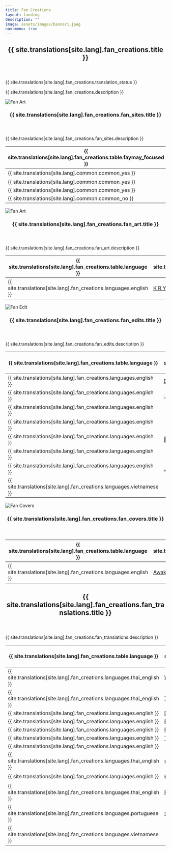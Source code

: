 ```yaml
---
title: Fan Creations
layout: landing
description: ""
image: assets/images/banner1.jpeg
nav-menu: true
---
```


<!-- Main -->
<div id="main">
	<section id="one">
		<div class="inner">
			<header class="major">
				<h2>{{ site.translations[site.lang].fan_creations.title }}</h2>
			</header>
			<p>{{ site.translations[site.lang].fan_creations.translation_status }}</p>
			<p>{{ site.translations[site.lang].fan_creations.description }}</p>
		</div>
	</section>
	<section class="spotlights">
		<section>
			<div class="image">
				<img src="{{ 'assets/images/portrait11.jpeg' | relative_url }}" alt="Fan Art" data-position="center center">
			</div>
			<div class="content">
				<div class="inner">
					<header class="major">
						<h3>{{ site.translations[site.lang].fan_creations.fan_sites.title }}</h3>
					</header>
					<p>{{ site.translations[site.lang].fan_creations.fan_sites.description }}</p>
					<div class="table-wrapper">
						<table>
							<thead>
								<tr>
									<th scope="col">{{ site.translations[site.lang].fan_creations.table.faymay_focused }}</th>
									<th scope="col">{{ site.translations[site.lang].fan_creations.table.twitter }}</th>
									<th scope="col">{{ site.translations[site.lang].fan_creations.table.youtube }}</th>
									<th scope="col">{{ site.translations[site.lang].fan_creations.table.tiktok }}</th>
								</tr>
							</thead>
							<tbody>
								<tr>
									<td>{{ site.translations[site.lang].common.common_yes }}</td>
									<td><a href="https://x.com/Phuriiiii19">𝙋'𝙋𝙤𝙤𝙝ッ🐹 🐶 | ฟมปฟก</a></td>
									<td><a href="https://www.youtube.com/@Phuriiiii19">Pooh</a></td>
									<td><a href="https://www.tiktok.com/@Phuriiiii19">phuriiiii19</a></td>
								</tr>
								<tr>
									<td>{{ site.translations[site.lang].common.common_yes }}</td>
									<td><a href="https://x.com/teeoheewhy">P't 🏳️‍🌈</a></td>
									<td><a href="https://www.youtube.com/@phi.t">P't</a></td>
									<td><a href="https://www.tiktok.com/@teeoheewhy?_t=8pAEpAYN4rw&_r=1">P't 🏳️‍🌈</a></td>
								</tr>
								<tr>
									<td>{{ site.translations[site.lang].common.common_yes }}</td>
									<td><a href="https://x.com/Gackyccc_">Gackyccc_</a></td>
									<td>&nbsp;</td>
									<td>&nbsp;</td>
								</tr>
								<tr>
									<td>{{ site.translations[site.lang].common.common_no }}</td>
									<td><a href="https://x.com/99_99percentt">99.99%</a></td>
									<td><a href="https://www.youtube.com/@99.99percentt">99.99%</a></td>
									<td>&nbsp;</td>
								</tr>
							</tbody>
						</table>
					</div>
				</div>
			</div>
		</section>
		<section>
			<div class="image">
				<img src="{{ 'assets/images/square2.jpeg' | relative_url }}" alt="Fan Art" data-position="center center">
			</div>
			<div class="content">
				<div class="inner">
					<header class="major">
						<h3>{{ site.translations[site.lang].fan_creations.fan_art.title }}</h3>
					</header>
					<p>{{ site.translations[site.lang].fan_creations.fan_art.description }}</p>
					<div class="table-wrapper">
						<table>
							<thead>
								<tr>
									<th scope="col">{{ site.translations[site.lang].fan_creations.table.language }}</th>
									<th scope="col">{{ site.translations[site.lang].fan_creations.table.twitter }}</th>
									<th scope="col">{{ site.translations[site.lang].fan_creations.table.youtube }}</th>
									<th scope="col">{{ site.translations[site.lang].fan_creations.table.tiktok }}</th>
								</tr>
							</thead>
							<tbody>
								<tr>
									<td>{{ site.translations[site.lang].fan_creations.languages.english }}</td>
									<td><a href="https://x.com/yaalisaya">K R Y | FayMay | DreamGL |</a></td>
									<td>&nbsp;</td>
									<td><a href="https://www.tiktok.com/@yaalisayah?_t=8pC3Q0vUo6i&_r=1">yaalisayah</a></td>
								</tr>
							</tbody>
						</table>
					</div>
				</div>
			</div>
		</section>
		<section>
			<div class="image">
				<img src="{{ 'assets/images/portrait18.jpeg' | relative_url }}" alt="Fan Edit" data-position="top center">
			</div>
			<div class="content">
				<div class="inner">
					<header class="major">
						<h3>{{ site.translations[site.lang].fan_creations.fan_edits.title }}</h3>
					</header>
					<p>{{ site.translations[site.lang].fan_creations.fan_edits.description }}</p>
					<div class="table-wrapper">
						<table>
							<thead>
								<tr>
									<th scope="col">{{ site.translations[site.lang].fan_creations.table.language }}</th>
									<th scope="col">{{ site.translations[site.lang].fan_creations.table.twitter }}</th>
									<th scope="col">{{ site.translations[site.lang].fan_creations.table.youtube }}</th>
									<th scope="col">{{ site.translations[site.lang].fan_creations.table.tiktok }}</th>
								</tr>
							</thead>
							<tbody>
								<tr>
									<td>{{ site.translations[site.lang].fan_creations.languages.english }}</td>
									<td><a href="https://x.com/DoneeyyOfficial">D.A.M.</a></td>
									<td><a href="https://www.youtube.com/@samon23TER">D.A.M.</a></td>
									<td><a href="https://www.tiktok.com/@dam23official">dam23official</a></td>
								</tr>
								<tr>
									<td>{{ site.translations[site.lang].fan_creations.languages.english }}</td>
									<td><a href="https://x.com/lovergl__">ೀ Lissa is dreaming ೀ</a></td>
									<td>&nbsp;</td>
									<td>&nbsp;</td>
								</tr>
								<tr>
									<td>{{ site.translations[site.lang].fan_creations.languages.english }}</td>
									<td>&nbsp;</td>
									<td><a href="https://www.youtube.com/playlist?list=PLffObNEMTeXOLV71JV-3kJ2AmsaCp7hti">Nickcompoops</a></td>
									<td>&nbsp;</td>
								</tr>
								<tr>
									<td>{{ site.translations[site.lang].fan_creations.languages.english }}</td>
									<td>&nbsp;</td>
									<td><a href="https://www.youtube.com/playlist?list=PL18vA8XTLPcUSFrpnk859alTotrEAXmei">Drama_addicted_edits</a></td>
									<td>&nbsp;</td>
								</tr>
								<tr>
									<td>{{ site.translations[site.lang].fan_creations.languages.english }}</td>
									<td><a href="https://x.com/Denon2206">🔅Deno🔅</a></td>
									<td><a href="https://www.youtube.com/@Denon0122/featured">🔅Deno🔅</a></td>
									<td>&nbsp;</td>
								</tr>
								<tr>
									<td>{{ site.translations[site.lang].fan_creations.languages.english }}</td>
									<td>&nbsp;</td>
									<td><a href="https://www.youtube.com/playlist?list=PLJtev7mfaPIA5Lxx8lpvj1G0__mVC_3LZ">kzdreamgledits</a></td>
									<td>&nbsp;</td>
								</tr>
								<tr>
									<td>{{ site.translations[site.lang].fan_creations.languages.english }}</td>
									<td><a href="https://x.com/bsj1994">Jill</a></td>
									<td><a href="https://www.youtube.com/playlist?list=PLEjb0lkNnMIGksyEaISEaQ02bizNvmUB9">J FreenBecky and FayMay always and forever</a></td>
									<td>&nbsp;</td>
								</tr>
								<tr>
									<td>{{ site.translations[site.lang].fan_creations.languages.vietnamese }}</td>
									<td>&nbsp;</td>
									<td>&nbsp;</td>
									<td><a href="https://www.tiktok.com/@bar.nqocc_fb8?_t=8pdNPgtfAPg&_r=1">✎𝘙𝘦𝘢𝘺𝘞𝘰𝘰𝘵-FayMay</a></td>
								</tr>
							</tbody>
						</table>
					</div>
				</div>
			</div>
		</section>
		<section>
			<div class="image">
				<img src="{{ 'assets/images/square4.jpeg' | relative_url }}" alt="Fan Covers" data-position="25% 25%">
			</div>
			<div class="content">
				<div class="inner">
					<header class="major">
						<h3>{{ site.translations[site.lang].fan_creations.fan_covers.title }}</h3>
					</header>
					<p></p>
					<div class="table-wrapper">
						<table>
							<thead>
								<tr>
									<th scope="col">{{ site.translations[site.lang].fan_creations.table.language }}</th>
									<th scope="col">{{ site.translations[site.lang].fan_creations.table.twitter }}</th>
									<th scope="col">{{ site.translations[site.lang].fan_creations.table.youtube }}</th>
									<th scope="col">{{ site.translations[site.lang].fan_creations.table.tiktok }}</th>
								</tr>
							</thead>
							<tbody>
								<tr>
									<td>{{ site.translations[site.lang].fan_creations.languages.english }}</td>
									<td><a href="https://x.com/DoneeyyOfficial/status/1831308549387120660">Awake - Boy Sompob | Cover (DAM & GRET)</a></td>
									<td><a href="https://youtu.be/auMQXbUQhXU?si=1DJTFXflTkILH2VK">Awake - Boy Sompob | Cover (DAM & GRET)</a></td>
									<td>&nbsp;</td>
								</tr>
							</tbody>
						</table>
					</div>
				</div>
			</div>
		</section>
	</section>
	<!-- Three -->
	<section id="three">
		<div class="inner">
			<header class="major">
				<h2>{{ site.translations[site.lang].fan_creations.fan_translations.title }}</h2>
			</header>
			<p>{{ site.translations[site.lang].fan_creations.fan_translations.description }}</p>
			<div class="table-wrapper">
				<table>
					<thead>
						<tr>
							<th scope="col">{{ site.translations[site.lang].fan_creations.table.language }}</th>
							<th scope="col">{{ site.translations[site.lang].fan_creations.table.twitter }}</th>
							<th scope="col">{{ site.translations[site.lang].fan_creations.table.youtube }}</th>
							<th scope="col">{{ site.translations[site.lang].fan_creations.table.tiktok }}</th>
						</tr>
					</thead>
					<tbody>
						<tr>
							<td>{{ site.translations[site.lang].fan_creations.languages.thai_english }}</td>
							<td><a href="https://x.com/WinnieCatz">Wᵢₙₙᵢₑ</a></td>
							<td>&nbsp;</td>
							<td>&nbsp;</td>
						</tr>
						<tr>
							<td>{{ site.translations[site.lang].fan_creations.languages.thai_english }}</td>
							<td><a href="https://x.com/TSP_theshipper">The_Shipper</a></td>
							<td>&nbsp;</td>
							<td>&nbsp;</td>
						</tr>
						<tr>
							<td>{{ site.translations[site.lang].fan_creations.languages.english }}</td>
							<td><a href="https://x.com/Diziholic">Diziholic</a></td>
							<td><a href="https://www.youtube.com/@Diziarchive">Diziholic</a></td>
							<td>&nbsp;</td>
						</tr>
						<tr>
							<td>{{ site.translations[site.lang].fan_creations.languages.english }}</td>
							<td><a href="https://x.com/4ever_Marvelous">Forever Marvelous</a></td>
							<td><a href="https://www.youtube.com/@4ever_Marvelous">Forever Marvelous</a></td>
							<td>&nbsp;</td>
						</tr>
						<tr>
							<td>{{ site.translations[site.lang].fan_creations.languages.english }}</td>
							<td><a href="https://x.com/faymayIFS">FAYMAY Interfan Squad</a></td>
							<td>&nbsp;</td>
							<td>&nbsp;</td>
						</tr>
						<tr>
							<td>{{ site.translations[site.lang].fan_creations.languages.english }}</td>
							<td><a href="https://x.com/trendf_FM">Trend For FAYMAY</a></td>
							<td>&nbsp;</td>
							<td>&nbsp;</td>
						</tr>
						<tr>
							<td>{{ site.translations[site.lang].fan_creations.languages.english }}</td>
							<td>&nbsp;</td>
							<td><a href="https://www.youtube.com/@GLTHSUB-xd9zq/videos">GLTH SUB</a></td>
							<td>&nbsp;</td>
						</tr>
						<tr>
							<td>{{ site.translations[site.lang].fan_creations.languages.thai_english }}</td>
							<td><a href="https://x.com/AGuyki">คุณชายเฟ | น้องดรีม😴</a></td>
							<td><a href="https://www.youtube.com/@user-fp6jj6ez3m/videos">ผมจะชิปทุกคู่</a></td>
							<td><a href="https://www.tiktok.com/@user113476042384?_t=8pAEFKthOx5&_r=1">มะกรูด</a></td>
						</tr>
						<tr>
							<td>{{ site.translations[site.lang].fan_creations.languages.english }}</td>
							<td><a href="https://x.com/alphazalien">alien 👽 faymay</a></td>
							<td>&nbsp;</td>
							<td><a href="https://www.tiktok.com/@absentxalien?_t=8pAE4MIiswk&_r=1">Alien 👽</a></td>
						</tr>
						<tr>
							<td>{{ site.translations[site.lang].fan_creations.languages.thai_english }}</td>
							<td><a href="https://x.com/teeoheewhy">P't 🏳️‍🌈</a></td>
							<td><a href="https://www.youtube.com/@phi.t">P't</a></td>
							<td><a href="https://www.tiktok.com/@teeoheewhy?_t=8pAEpAYN4rw&_r=1">P't 🏳️‍🌈</a></td>
						</tr>
						<tr>
							<td>{{ site.translations[site.lang].fan_creations.languages.portuguese }}</td>
							<td><a href="https://x.com/princenicolax">𝙽𝙸𝙲𝙾𝙻𝙰𝚂 | 𝙵𝙰𝚈𝙼𝙰𝚈'𝚜 𝚂𝙾𝙽 🐱</a></td>
							<td>&nbsp;</td>
							<td>&nbsp;</td>
						</tr>
						<tr>
							<td>{{ site.translations[site.lang].fan_creations.languages.vietnamese }}</td>
							<td>&nbsp;</td>
							<td>&nbsp;</td>
							<td><a href="https://www.tiktok.com/@faymay_pl914?_t=8pdNJFyjOfC&_r=1">FayMay's Universe</a></td>
						</tr>
					</tbody>
				</table>
			</div>
		</div>
	</section> 
</div>